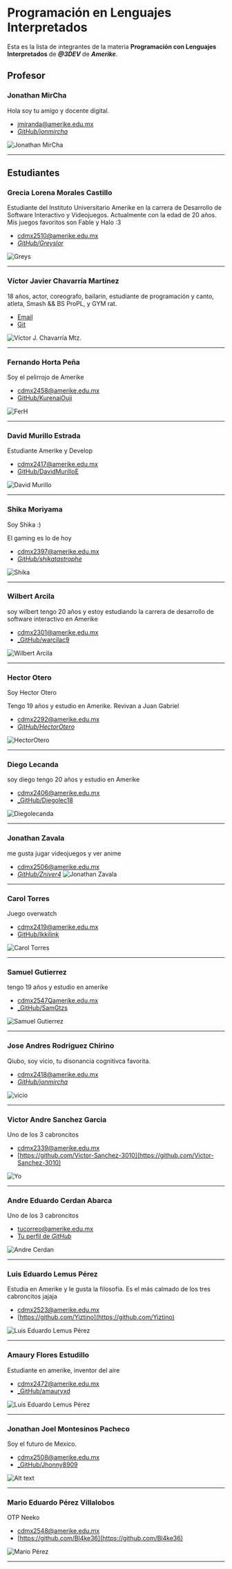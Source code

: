 # Programación en Lenguajes Interpretados

Esta es la lista de integrantes de la materia **Programación con Lenguajes Interpretados** de _**\@3DEV**_ de _**Amerike**_.

## Profesor

### Jonathan MirCha

Hola soy tu amigo y docente digital.

- [jmiranda@amerike.edu.mx](jmiranda@amerike.edu.mx)
- [_GitHub/jonmircha_](https://github.com/jonmircha)

![_Jonathan MirCha_](./img/jonmircha.jpg)

---

## Estudiantes

### Grecia Lorena Morales Castillo

Estudiante del Instituto Universitario Amerike en la carrera de Desarrollo de Software Interactivo y Videojuegos. Actualmente con la edad de 20 años. Mis juegos favoritos son Fable y Halo :3

- [cdmx2510@amerike.edu.mx](cdmx2510@amerike.edu.mx)
- [_GitHub/Greyslor_](github.com/Greyslor)

![_Greys_](./img/grey.jpg)

---

### Víctor Javier Chavarría Martínez

18 años, actor, coreografo, bailarin, estudiante de programación y canto, atleta, Smash && BS ProPL, y GYM rat.

- [Email](cdmx2372@amerike.edu.mx)
- [Git](https://github.com/VictorJ-Ch)

![Víctor J. Chavarría Mtz.](./img/VictorJ-Ch.jpg)

---

### Fernando Horta Peña

Soy el pelirrojo de Amerike

- [cdmx2458@amerike.edu.mx](cdmx2458@amerike.edu.mx)
- [GitHub/KurenaiOuji](https://github.com/KurenaiOuji)

![FerH](./img/FerH.jpeg)

---

### David Murillo Estrada

Estudiante Amerike y Develop

- [cdmx2417@amerike.edu.mx](cdmx2417@amerike.edu.mx)
- [GitHub/DavidMurilloE](https://github.com/DavidMurilloE)

![David Murillo](<img/Foto Whats.jpg>)

---

### Shika Moriyama

Soy Shika :)

El gaming es lo de hoy

- [cdmx2397@amerike.edu.mx](cdmx2397@amerike.edu.mx)
- [_GitHub/shikatastrophe_](https://github.com/Shikatastrophe)

![Shika](https://raw.githubusercontent.com/Shikatastrophe/Practica-3-Lenguajes-Interpretados/main/IMG_20230225_184210315.jpg)

---

### Wilbert Arcila 

soy wilbert tengo 20 años y estoy estudiando la carrera de desarrollo de software interactivo en Amerike

- [cdmx2301@amerike.edu.mx](cdmx2301@amerike.edu.mx)
- [_GitHub/warcilac9](https://github.com/warcilac9)

![_Wilbert Arcila_](./assets/rn_image_picker_lib_temp_b20b7ae4-12f6-4c9c-a45e-b08c69334f3d.jpg)

---

### Hector Otero 

Soy Hector Otero

Tengo 19 años y estudio en Amerike. Revivan a Juan Gabriel

- [cdmx2292@amerike.edu.mx](cdmx2292@amerike.edu.mx)
- [_GitHub/HectorOtero_](https://github.com/HectorOtero)

![HectorOtero](./img/BB159DC5-C15B-4A57-9992-2865E44081F5.JPG)

---

### Diego Lecanda

soy diego tengo 20 años y estudio en Amerike 

- [cdmx2406@amerike.edu.mx](cdmx2406@amerike.edu.mx)
- [_GitHub/Diegolec18](https://github.com/warcilac9)

![_Diegolecanda_](./img/diego.jpeg)

---

### Jonathan Zavala

me gusta jugar videojuegos y ver anime 

- [cdmx2506@amerike.edu.mx](cdmx2506@amerike.edu.mx)
- [_GitHub/Zniver4_](https://github.com/Zniver4)
![Jonathan Zavala](./img/Jonathan-zav.jpg)

---

### Carol Torres

Juego overwatch

- [cdmx2419@amerike.edu.mx](cdmx2419@amerike.edu.mx)
- [GitHub/Ikkilink](https://github.com/Ikkilink)

![_Carol Torres_](https://raw.githubusercontent.com/Ikkilink/Practica3/main/assets/20230810_135006.jpg)

---

### Samuel Gutierrez

tengo 19 años y estudio en amerike

- [cdmx2547Qamerike.edu.mx](cdmx2547Qamerike.edu.mx)
- [_GitHub/SamGtzs](https://github.com/SamGtzs)

![_Samuel Gutierrez_](./assets/misaysam.jpg)

---

### Jose Andres Rodriguez Chirino

Qiubo, soy vicio, tu disonancia cognitivca favorita.

- [cdmx2418@amerike.edu.mx](cdmx2418@amerike.edu.mx)
- [_GitHub/jonmircha_](https://github.com/Sholensk)

![_vicio_](./img/vicio.jpg)

---

### Victor Andre Sanchez Garcia

Uno de los 3 cabroncitos 

- [cdmx2339@amerike.edu.mx](cdmx2339@amerike.edu.mx)
- [https://github.com/Victor-Sanchez-3010](https://github.com/Victor-Sanchez-3010)

![Yo](./img/VictorS.jpeg)

---

### Andre Eduardo Cerdan Abarca

Uno de los 3 cabroncitos

- [tucorreo@amerike.edu.mx](cdmx2528@amerike.edu.mx)
- [Tu perfil de _GitHub_](https://github.com/megaandre)

![Andre Cerdan](./img/andrec.jpg)

---

### Luis Eduardo Lemus Pérez

Estudia en Amerike y le gusta la filosofía. Es el más calmado de los tres cabroncitos jajaja

- [cdmx2523@amerike.edu.mx](cdmx2523@amerike.edu.mx)
- [https://github.com/Yiztino](https://github.com/Yiztino)

![Luis Eduardo Lemus Pérez](./img/Yx-Z-io.jpg)

---

### Amaury Flores Estudillo

Estudiante en amerike, inventor del aire

- [cdmx2472@amerike.edu.mx](cdmx2472@amerike.edu.mx)
- [_GitHub/amauryxd](https://github.com/amauryxd)

![Luis Eduardo Lemus Pérez](./img/Yx-Z-io.jpg)

---

### Jonathan Joel Montesinos Pacheco

Soy el futuro de Mexico.

- [cdmx2508@amerike.edu.mx](cdmx2508@amerike.edu.mx)
- [_GitHub/Jhonny8909](https://github.com/Jhonny8909)

![Alt text](./img/Jonathan.png)

---

### Mario Eduardo Pérez Villalobos

OTP Neeko

- [cdmx2548@amerike.edu.mx](cdmx2548@amerike.edu.mx)
- [https://github.com/Bl4ke36](https://github.com/Bl4ke36)

![Mario Pérez](./img/MarioPerez.jpeg)

---
